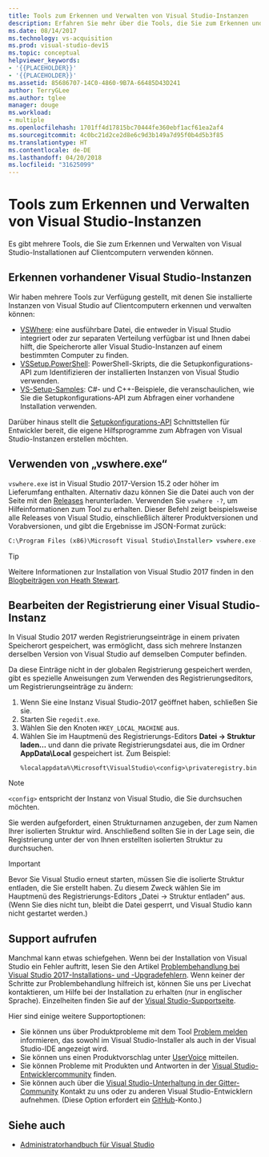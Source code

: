 ```yaml
---
title: Tools zum Erkennen und Verwalten von Visual Studio-Instanzen
description: Erfahren Sie mehr über die Tools, die Sie zum Erkennen und Verwalten von Visual Studio-Installationen auf Clientcomputern verwenden können.
ms.date: 08/14/2017
ms.technology: vs-acquisition
ms.prod: visual-studio-dev15
ms.topic: conceptual
helpviewer_keywords:
- '{{PLACEHOLDER}}'
- '{{PLACEHOLDER}}'
ms.assetid: 85686707-14C0-4860-9B7A-66485D43D241
author: TerryGLee
ms.author: tglee
manager: douge
ms.workload:
- multiple
ms.openlocfilehash: 1701ff4d17815bc70444fe360ebf1acf61ea2af4
ms.sourcegitcommit: 4c0bc21d2ce2d8e6c9d3b149a7d95f0b4d5b3f85
ms.translationtype: HT
ms.contentlocale: de-DE
ms.lasthandoff: 04/20/2018
ms.locfileid: "31625099"
---
```

# <a name="tools-for-detecting-and-managing-visual-studio-instances"></a>Tools zum Erkennen und Verwalten von Visual Studio-Instanzen

Es gibt mehrere Tools, die Sie zum Erkennen und Verwalten von Visual Studio-Installationen auf Clientcomputern verwenden können.

## <a name="detecting-existing-visual-studio-instances"></a>Erkennen vorhandener Visual Studio-Instanzen

Wir haben mehrere Tools zur Verfügung gestellt, mit denen Sie installierte Instanzen von Visual Studio auf Clientcomputern erkennen und verwalten können:

* [VSWhere](https://github.com/microsoft/vswhere): eine ausführbare Datei, die entweder in Visual Studio integriert oder zur separaten Verteilung verfügbar ist und Ihnen dabei hilft, die Speicherorte aller Visual Studio-Instanzen auf einem bestimmten Computer zu finden.
* [VSSetup.PowerShell](https://github.com/microsoft/vssetup.powershell): PowerShell-Skripts, die die Setupkonfigurations-API zum Identifizieren der installierten Instanzen von Visual Studio verwenden.
* [VS-Setup-Samples](https://github.com/microsoft/vs-setup-samples): C#- und C++-Beispiele, die veranschaulichen, wie Sie die Setupkonfigurations-API zum Abfragen einer vorhandene Installation verwenden.

Darüber hinaus stellt die [Setupkonfigurations-API](https://msdn.microsoft.com/en-us/library/microsoft.visualstudio.setup.configuration.aspx) Schnittstellen für Entwickler bereit, die eigene Hilfsprogramme zum Abfragen von Visual Studio-Instanzen erstellen möchten.

## <a name="using-vswhereexe"></a>Verwenden von „vswhere.exe“

`vswhere.exe` ist in Visual Studio 2017-Version 15.2 oder höher im Lieferumfang enthalten. Alternativ dazu können Sie die Datei auch von der Seite mit den [Releases](https://github.com/Microsoft/vswhere/releases) herunterladen. Verwenden Sie `vswhere -?`, um Hilfeinformationen zum Tool zu erhalten. Dieser Befehl zeigt beispielsweise alle Releases von Visual Studio, einschließlich älterer Produktversionen und Vorabversionen, und gibt die Ergebnisse im JSON-Format zurück:

```cmd
C:\Program Files (x86)\Microsoft Visual Studio\Installer> vswhere.exe -legacy -prerelease -format json
```

>[!TIP]
>Weitere Informationen zur Installation von Visual Studio 2017 finden in den [Blogbeiträgen von Heath Stewart](https://blogs.msdn.microsoft.com/heaths/tag/vs2017/).


## <a name="editing-the-registry-for-a-visual-studio-instance"></a>Bearbeiten der Registrierung einer Visual Studio-Instanz

In Visual Studio 2017 werden Registrierungseinträge in einem privaten Speicherort gespeichert, was ermöglicht, dass sich mehrere Instanzen derselben Version von Visual Studio auf demselben Computer befinden.

Da diese Einträge nicht in der globalen Registrierung gespeichert werden, gibt es spezielle Anweisungen zum Verwenden des Registrierungseditors, um Registrierungseinträge zu ändern:

1. Wenn Sie eine Instanz Visual Studio-2017 geöffnet haben, schließen Sie sie.
2. Starten Sie `regedit.exe`.
3. Wählen Sie den Knoten `HKEY_LOCAL_MACHINE` aus.
4. Wählen Sie im Hauptmenü des Registrierungs-Editors **Datei -> Struktur laden...** und dann die private Registrierungsdatei aus, die im Ordner **AppData\Local** gespeichert ist. Zum Beispiel:
   ```
   %localappdata%\Microsoft\VisualStudio\<config>\privateregistry.bin
   ```

  > [!NOTE]
  > `<config>` entspricht der Instanz von Visual Studio, die Sie durchsuchen möchten.

Sie werden aufgefordert, einen Strukturnamen anzugeben, der zum Namen Ihrer isolierten Struktur wird. Anschließend sollten Sie in der Lage sein, die Registrierung unter der von Ihnen erstellten isolierten Struktur zu durchsuchen.

> [!IMPORTANT]
> Bevor Sie Visual Studio erneut starten, müssen Sie die isolierte Struktur entladen, die Sie erstellt haben. Zu diesem Zweck wählen Sie im Hauptmenü des Registrierungs-Editors „Datei -> Struktur entladen“ aus. (Wenn Sie dies nicht tun, bleibt die Datei gesperrt, und Visual Studio kann nicht gestartet werden.)

## <a name="get-support"></a>Support aufrufen

Manchmal kann etwas schiefgehen. Wenn bei der Installation von Visual Studio ein Fehler auftritt, lesen Sie den Artikel [Problembehandlung bei Visual Studio 2017-Installations- und -Upgradefehlern](troubleshooting-installation-issues.md). Wenn keiner der Schritte zur Problembehandlung hilfreich ist, können Sie uns per Livechat kontaktieren, um Hilfe bei der Installation zu erhalten (nur in englischer Sprache). Einzelheiten finden Sie auf der [Visual Studio-Supportseite](https://www.visualstudio.com/vs/support/#talktous).

Hier sind einige weitere Supportoptionen:

* Sie können uns über Produktprobleme mit dem Tool [Problem melden](../ide/how-to-report-a-problem-with-visual-studio-2017.md) informieren, das sowohl im Visual Studio-Installer als auch in der Visual Studio-IDE angezeigt wird.
* Sie können uns einen Produktvorschlag unter [UserVoice](https://visualstudio.uservoice.com/forums/121579) mitteilen.
* Sie können Probleme mit Produkten und Antworten in der [Visual Studio-Entwicklercommunity](https://developercommunity.visualstudio.com/) finden.
* Sie können auch über die [Visual Studio-Unterhaltung in der Gitter-Community](https://gitter.im/Microsoft/VisualStudio) Kontakt zu uns oder zu anderen Visual Studio-Entwicklern aufnehmen. (Diese Option erfordert ein [GitHub](https://github.com/)-Konto.)

## <a name="see-also"></a>Siehe auch

* [Administratorhandbuch für Visual Studio](visual-studio-administrator-guide.md)
